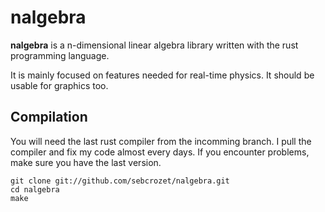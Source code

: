 nalgebra
========

**nalgebra** is a n-dimensional linear algebra library written with the rust
programming language.


It is mainly focused on features needed for real-time physics. It should be
usable for graphics too.

## Compilation
You will need the last rust compiler from the incomming branch.
I pull the compiler and fix my code almost every days. If you encounter
problems, make sure you have the last version.

    git clone git://github.com/sebcrozet/nalgebra.git
    cd nalgebra
    make
